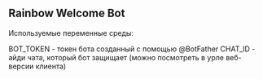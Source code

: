 ## Rainbow Welcome Bot

Используемые переменные среды:

BOT_TOKEN - токен бота созданный с помощью @BotFather
CHAT_ID - айди чата, который бот защищает (можно посмотреть в урле веб-версии клиента)
